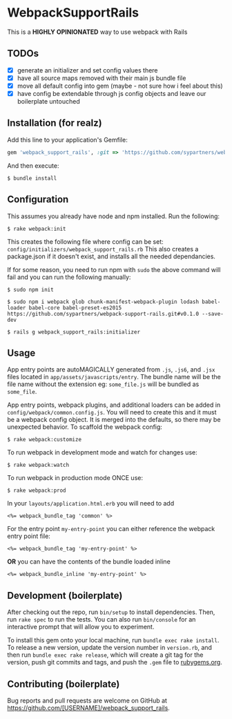 # WebpackSupportRails

This is a **HIGHLY OPINIONATED** way to use webpack with Rails

## TODOs

- [x] generate an initializer and set config values there
- [x] have all source maps removed with their main js bundle file
- [x] move all default config into gem (maybe - not sure how i feel about this)
- [x] have config be extendable through js config objects and leave our boilerplate untouched

## Installation (for realz)

Add this line to your application's Gemfile:

```ruby
gem 'webpack_support_rails', :git => 'https://github.com/sypartners/webpack_support_rails.git', :tag => 'v0.1.0'
```

And then execute:

    $ bundle install

## Configuration

This assumes you already have node and npm installed. Run the following:
                                                                                                                                                                                                                                                       
    $ rake webpack:init

This creates the following file where config can be set: `config/initializers/webpack_support_rails.rb`
This also creates a package.json if it doesn't exist, and installs all the needed dependancies.

If for some reason, you need to run npm with `sudo` the above command will fail and you can run the following manually:

    $ sudo npm init
    
    $ sudo npm i webpack glob chunk-manifest-webpack-plugin lodash babel-loader babel-core babel-preset-es2015 https://github.com/sypartners/webpack-support-rails.git#v0.1.0 --save-dev

    $ rails g webpack_support_rails:initializer

## Usage

App entry points are autoMAGICALLY generated from `.js`, `.js6`, and `.jsx` files located in `app/assets/javascripts/entry`. The bundle name will be the file name without the extension eg: `some_file.js` will be bundled as `some_file`.

App entry points, webpack plugins, and additional loaders can be added in `config/webpack/common.config.js`. You will need to create this and it must be a webpack config object. It is merged into the defaults, so there may be unexpected behavior. To scaffold the webpack config:
                                                                                                                                                                                                                                                       
    $ rake webpack:customize

To run webpack in development mode and watch for changes use:

    $ rake webpack:watch

To run webpack in production mode ONCE use:

    $ rake webpack:prod

In your `layouts/application.html.erb` you will need to add

```erb
<%= webpack_bundle_tag 'common' %>
```

For the entry point `my-entry-point` you can either reference the webpack entry point file:

```erb
<%= webpack_bundle_tag 'my-entry-point' %>
```

**OR** you can have the contents of the bundle loaded inline

```erb
<%= webpack_bundle_inline 'my-entry-point' %>
```


## Development (boilerplate)

After checking out the repo, run `bin/setup` to install dependencies. Then, run `rake spec` to run the tests. You can also run `bin/console` for an interactive prompt that will allow you to experiment.

To install this gem onto your local machine, run `bundle exec rake install`. To release a new version, update the version number in `version.rb`, and then run `bundle exec rake release`, which will create a git tag for the version, push git commits and tags, and push the `.gem` file to [rubygems.org](https://rubygems.org).

## Contributing (boilerplate)

Bug reports and pull requests are welcome on GitHub at https://github.com/[USERNAME]/webpack_support_rails.

